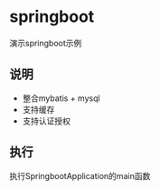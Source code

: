 # springboot

演示springboot示例

## 说明

* 整合mybatis + mysql
* 支持缓存
* 支持认证授权

## 执行

执行SpringbootApplication的main函数